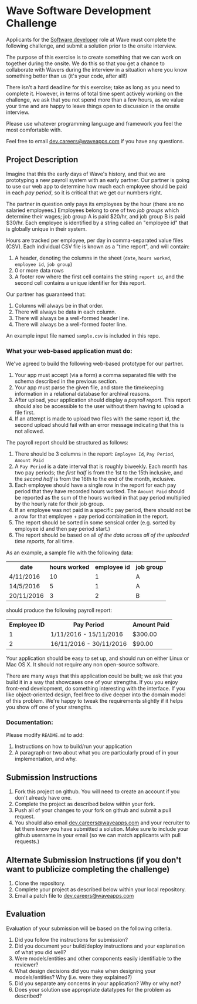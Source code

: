 # Wave Software Development Challenge
Applicants for the [Software developer](https://wave.bamboohr.co.uk/jobs/view.php?id=1) role at Wave must complete the following challenge, and submit a solution prior to the onsite interview. 

The purpose of this exercise is to create something that we can work on together during the onsite. We do this so that you get a chance to collaborate with Wavers during the interview in a situation where you know something better than us (it's your code, after all!) 

There isn't a hard deadline for this exercise; take as long as you need to complete it. However, in terms of total time spent actively working on the challenge, we ask that you not spend more than a few hours, as we value your time and are happy to leave things open to discussion in the onsite interview.

Please use whatever programming language and framework you feel the most comfortable with.

Feel free to email [dev.careers@waveapps.com](dev.careers@waveapps.com) if you have any questions.

## Project Description
Imagine that this the early days of Wave's history, and that we are prototyping a new payroll system with an early partner. Our partner is going to use our web app to determine how much each employee should be paid in each _pay period_, so it is critical that we get our numbers right.

The partner in question only pays its employees by the hour (there are no salaried employees.) Employees belong to one of two _job groups_ which determine their wages; job group A is paid $20/hr, and job group B is paid $30/hr. Each employee is identified by a string called an "employee id" that is globally unique in their system.

Hours are tracked per employee, per day in comma-separated value files (CSV). Each individual CSV file is known as a "time report", and will contain:

1. A header, denoting the columns in the sheet (`date`, `hours worked`, `employee id`, `job group`)
1. 0 or more data rows
1. A footer row where the first cell contains the string `report id`, and the second cell contains a unique identifier for this report.

Our partner has guaranteed that:
1. Columns will always be in that order.
1. There will always be data in each column.
1. There will always be a well-formed header line.
1. There will always be a well-formed footer line.

An example input file named `sample.csv` is included in this repo.

### What your web-based application must do:

We've agreed to build the following web-based prototype for our partner. 
1. Your app must accept (via a form) a comma separated file with the schema described in the previous section.
1. Your app must parse the given file, and store the timekeeping information in a relational database for archival reasons.
1. After upload, your application should display a _payroll report_. This report should also be accessible to the user without them having to upload a
   file first. 
1. If an attempt is made to upload two files with the same report id, the second upload should fail with an error message indicating that this is not allowed.

The payroll report should be structured as follows:

1. There should be 3 columns in the report: `Employee Id`, `Pay Period`, `Amount Paid`
1. A `Pay Period` is a date interval that is roughly biweekly. Each month has two pay periods; the _first half_ is from the 1st to the 15th inclusive, and the _second half_ is from the 16th to the end of the month, inclusive. 
1. Each employee should have a single row in the report for each pay period that they have recorded hours worked. The `Amount Paid` should be reported as the sum of the hours worked in that pay period multiplied by the hourly rate for their job group. 
1. If an employee was not paid in a specific pay period, there should not be a row for that employee + pay period combination in the report.
1. The report should be sorted in some sensical order (e.g. sorted by employee id and then pay period start.)
1. The report should be based on all _of the data_ across _all of the uploaded time reports_, for all time.

As an example, a sample file with the following data:

<table>
<tr>
  <th>
    date
  </th>
  <th>
    hours worked
  </th>
  <th>
    employee id
  </th>
  <th>
    job group
  </th>
</tr>
<tr>
  <td>
    4/11/2016
  </td>
  <td>
    10
  </td>
  <td>
    1
  </td>
  <td>
    A
  </td>
</tr>
<tr>
  <td>
    14/5/2016
  </td>
  <td>
    5
  </td>
  <td>
    1
  </td>
  <td>
    A
  </td>
</tr>
<tr>
  <td>
    20/11/2016
  </td>
  <td>
    3
  </td>
  <td>
    2
  </td>
  <td>
    B
  </td>
</tr>
</table>

should produce the following payroll report:

<table>
<tr>
  <th>
    Employee ID
  </th>
  <th>
    Pay Period
  </th>
  <th>
    Amount Paid
  </th>
</tr>
<tr>
  <td>
    1
  </td>
  <td>
    1/11/2016 - 15/11/2016
  </td>
  <td>
    $300.00
  </td>
</tr>
  <td>
    2
  </td>
  <td>
    16/11/2016 - 30/11/2016
  </td>
  <td>
    $90.00
  </td>
</tr>
</table>

Your application should be easy to set up, and should run on either Linux or Mac OS X. It should not require any non open-source software.

There are many ways that this application could be built; we ask that you build it in a way that showcases one of your strengths. If you you enjoy front-end development, do something interesting with the interface. If you like object-oriented design, feel free to dive deeper into the domain model of this problem. We're happy to tweak the requirements slightly if it helps you show off one of your strengths.

### Documentation:

Please modify `README.md` to add:

1. Instructions on how to build/run your application
1. A paragraph or two about what you are particularly proud of in your implementation, and why.

## Submission Instructions

1. Fork this project on github. You will need to create an account if you don't already have one.
1. Complete the project as described below within your fork.
1. Push all of your changes to your fork on github and submit a pull request. 
1. You should also email [dev.careers@waveapps.com](dev.careers@waveapps.com) and your recruiter to let them know you have submitted a solution. Make sure to include your github username in your email (so we can match applicants with pull requests.)

## Alternate Submission Instructions (if you don't want to publicize completing the challenge)
1. Clone the repository.
1. Complete your project as described below within your local repository.
1. Email a patch file to [dev.careers@waveapps.com](dev.careers@waveapps.com)

## Evaluation
Evaluation of your submission will be based on the following criteria. 

1. Did you follow the instructions for submission? 
1. Did you document your build/deploy instructions and your explanation of what you did well?
1. Were models/entities and other components easily identifiable to the reviewer? 
1. What design decisions did you make when designing your models/entities? Why (i.e. were they explained?)
1. Did you separate any concerns in your application? Why or why not?
1. Does your solution use appropriate datatypes for the problem as described? 
